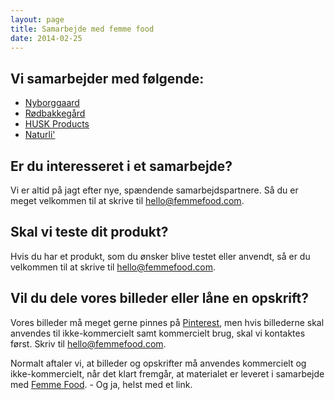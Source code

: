 ```yaml
---
layout: page
title: Samarbejde med femme food
date: 2014-02-25
---
```



## Vi samarbejder med følgende:

- [Nyborggaard](http://nyborggaard.dk/)
- [Rødbakkegård](http://roedbakkegaard.dk/)
- [HUSK Products](http://husk.dk/)
- [Naturli'](http://www.naturli-foods.dk/)

## Er du interesseret i et samarbejde?

Vi er altid på jagt efter nye, spændende samarbejdspartnere.
Så du er meget velkommen til at skrive til <hello@femmefood.com>.

## Skal vi teste dit produkt?

Hvis du har et produkt, som du ønsker blive testet eller anvendt, så er du
velkommen til at skrive til <hello@femmefood.com>.



## Vil du dele vores billeder eller låne en opskrift?

Vores billeder må meget gerne pinnes på [Pinterest](https://www.pinterest.com/),
men hvis billederne skal anvendes til ikke-kommercielt samt kommercielt brug, skal vi
kontaktes først. Skriv til <hello@femmefood.com>.

Normalt aftaler vi, at billeder og opskrifter må anvendes kommercielt og
ikke-kommercielt, når det klart fremgår, at materialet er leveret i samarbejde
med [Femme Food](http://www.femmefood.com/). - Og ja, helst med et link.




